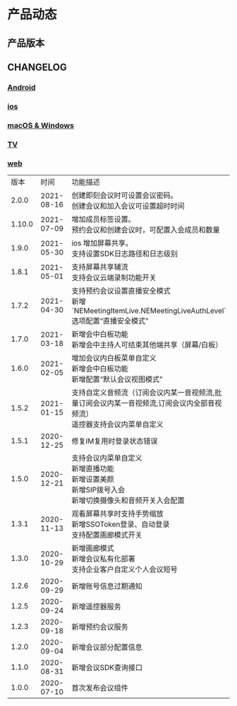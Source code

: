 # 产品动态

## 产品版本

<table>
 <tr>
 	<td width="100px">版本</td>
	<td width="150px" >时间</td>
	<td>功能描述</td>
 </tr>
  <tr>
 	<td>2.0.0 </td>
	<td>2021-08-16</td>
	<td>创建即刻会议时可设置会议密码。</br> 创建会议和加入会议可设置超时时间   </td>
  </tr>
  <tr>
    <td> 1.10.0 </td>
	<td>2021-07-09</td>
    <td> 增加成员标签设置。</br> 预约会议和创建会议时，可配置入会成员和数量</td>
 </tr>
  <tr>
    <td >1.9.0 </td>
	<td>2021-05-30</td>
    <td>ios 增加屏幕共享。 </br> 支持设置SDK日志路径和日志级别 </td>
 </tr>
   <tr>
	<td>1.8.1</td>
  <td>2021-05-01</td>
  <td>支持屏幕共享辅流 </br>支持会议云端录制功能开关</td>
 </tr>
   <tr>
	<td>1.7.2</td>
  <td>2021-04-30</td>
  <td>支持预约会议设置直播安全模式 </br>新增`NEMeetingItemLive.NEMeetingLiveAuthLevel`选项配置“直播安全模式”</td>
 </tr>
  <tr>
	<td>1.7.0</td>
  <td>2021-03-18</td>
  <td>新增会中白板功能 </br>新增会中主持人可结束其他端共享（屏幕/白板）</td>
 </tr>
 <tr>
	<td>1.6.0</td>
  <td>2021-02-05</td>
  <td>增加会议内白板菜单自定义 </br>新增会中白板功能</br>新增配置“默认会议视图模式”</td>
 </tr>
   <tr>
	<td>1.5.2</td>
  <td>2021-01-15</td>
  <td>支持自定义音频流（订阅会议内某一音视频流,批量订阅会议内某一音视频流,订阅会议内全部音视频流） </br>遥控器支持会议内菜单自定义</td>
 </tr>
 <tr>
	<td>1.5.1</td>
  <td>2020-12-25</td>
  <td>修复IM复用时登录状态错误</td>
 </tr>
  <tr>
	<td>1.5.0</td>
  <td>2020-12-21</td>
  <td>支持会议内菜单自定义</br>新增直播功能</br>新增设置美颜</br>新增SIP拨号入会 </br>新增切换摄像头和音频开关入会配置</td>
 </tr>
   <tr>
	<td>1.3.1</td>
  <td>2020-11-13</td>
  <td>观看屏幕共享时支持手势缩放</br>新增SSOToken登录、自动登录</br>支持配置画廊模式开关</td>
 </tr>
   <tr>
	<td>1.3.0</td>
  <td>2020-10-29</td>
  <td>新增画廊模式</br>新增会议私有化部署</br>支持企业客户自定义个人会议短号</td>
 </tr>
   <tr>
	<td>1.2.6</td>
  <td>2020-09-29</td>
  <td>新增账号信息过期通知</td>
  <tr>
<td>1.2.5</td>
  <td>2020-09-24</td>
  <td>新增遥控器服务</td>
</tr>
<tr>
	<td>1.2.3</td>
  <td>2020-09-18</td>
  <td>新增预约会议服务</td>
</tr>
<tr><td>1.2.0</td>
  <td>2020-09-04</td>
  <td>新增会议部分配置信息</td></tr>
<tr><td>1.1.0</td>
  <td>2020-08-31</td>
  <td>新增会议SDK查询接口</td></tr>
<tr><td>1.0.0</td>
  <td>2020-07-10</td>
  <td>首次发布会议组件</td></tr>

## CHANGELOG

### [Android](CHANGELOG_android.md)

### [ios](CHANGELOG_ios.md)

### [macOS & Windows](CHANGELOG_macoswindows.md)

### [TV](CHANGELOG_TV.md)

### [web](CHANGELOG_web.md)
